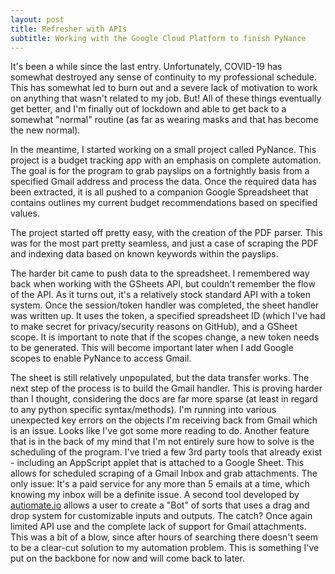 ```yaml
---
layout: post
title: Refresher with APIs
subtitle: Working with the Google Cloud Platform to finish PyNance
---
```


It's been a while since the last entry. Unfortunately, COVID-19 has somewhat destroyed any 
sense of continuity to my professional schedule. This has somewhat led to burn out and a 
severe lack of motivation to work on anything that wasn't related to my job. But! All of 
these things eventually get better, and I'm finally out of lockdown and able to get back 
to a somewhat "normal" routine (as far as wearing masks and that has become the new normal).


In the meantime, I started working on a small project called PyNance. This project is a 
budget tracking app with an emphasis on complete automation. The goal is for the program to 
grab payslips on a fortnightly basis from a specified Gmail address and process the data. Once 
the required data has been extracted, it is all pushed to a companion Google Spreadsheet that 
contains outlines my current budget recommendations based on specified values. 

The project started off pretty easy, with the creation of the PDF parser. This was for the most 
part pretty seamless, and just a case of scraping the PDF and indexing data based on known 
keywords within the payslips.

The harder bit came to push data to the spreadsheet. I remembered way back when working with the 
GSheets API, but couldn't remember the flow of the API. As it turns out, it's a relatively stock 
standard API with a token system. Once the session/token handler was completed, the sheet handler 
was written up. It uses the token, a specified spreadsheet ID (which I've had to make secret 
for privacy/security reasons on GitHub), and a GSheet scope. It is important to note that if the 
scopes change, a new token needs to be generated. This will become important later when I add Google 
scopes to enable PyNance to access Gmail. 

The sheet is still relatively unpopulated, but the data transfer works. The next step of the process 
is to build the Gmail handler. This is proving harder than I thought, considering the docs are far more 
sparse (at least in regard to any python specific syntax/methods). I'm running into various 
unexpected key errors on the objects I'm receiving back from Gmail which is an issue. Looks like 
I've got some more reading to do. Another feature that is in the back of my mind that I'm not entirely 
sure how to solve is the scheduling of the program. I've tried a few 3rd party tools that already 
exist - including an AppScript applet that is attached to a Google Sheet. This allows for scheduled 
scraping of a Gmail Inbox and grab attachments. The only issue: It's a paid service for any more than 
5 emails at a time, which knowing my inbox will be a definite issue. A second tool developed by
[autiomate.io](https://automate.io/) allows a user to create a "Bot" of sorts that uses a drag and 
drop system for customizable inputs and outputs. The catch? Once again limited API use and the 
complete lack of support for Gmail attachments. This was a bit of a blow, since after hours of 
searching there doesn't seem to be a clear-cut solution to my automation problem. This is something 
I've put on the backbone for now and will come back to later.